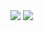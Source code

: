 <img allign="left" src="https://github-readme-stats.vercel.app/api/top-langs/?username=wwicked&layout=compact"/>


<img allign="right" src="https://github-readme-stats.vercel.app/api?username=Wwicked&count_private=true&show_icons=true&text_color=718096&bg_color=ffffff"/>
